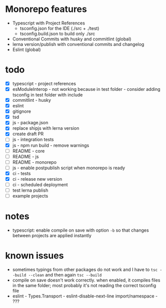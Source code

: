 # Monorepo features
- Typescript with Project References
    - tsconfig.json for the IDE (./src + ./test)
    - tsconfig.build.json to build only ./src
- Conventional Commits with husky and commitlint (global)
- lerna version/publish with conventional commits and changelog
- Eslint (global)

# todo

- [x] typescript - project references
- [x] esModuleInterop - not working because in test folder - consider adding tsconfig in test folder with include
- [x] commitlint - husky
- [x] eslint
- [x] gitignore
- [x] tsd
- [x] js - package.json
- [x] replace shipjs with lerna version
- [x] create draft PR
- [ ] js - integration tests
- [x] js - npm run build - remove warnings
- [ ] README - core
- [ ] README - js
- [ ] README - monorepo
- [ ] js - enable postpublish script when monorepo is ready
- [x] ci - tests
- [x] ci - release new version
- [ ] ci - scheduled deployment
- [ ] test lerna publish
- [ ] example projects

# notes

- typescript: enable compile on save with option `-b` so that changes between projects are applied instantly

# known issues
- sometimes typings from other packages do not work and I have to `tsc --build --clean` and then again `tsc --build`
- compile on save doesn't work correctly. when enabled, it compiles files in the same folder; most probably it's not reading the correct tsconfig file
- eslint - Types.Transport - eslint-disable-next-line import/namespace - ???
